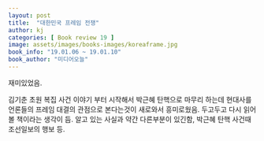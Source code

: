 ```yaml
---
layout: post
title:  "대한민국 프레임 전쟁"
author: kj
categories: [ Book review 19 ]
image: assets/images/books-images/koreaframe.jpg
book_info: "19.01.06 ~ 19.01.10"
book_author: "미디어오늘"
---
```

재미있었음.

김기춘 초원 복집 사건 이야기 부터 시작해서 박근혜 탄핵으로 마무리 하는데 현대사를 언론들의 프레임 대결의 관점으로 본다는것이 새로와서 흥미로웠음.
두고두고 다시 읽어볼 책이라는 생각이 듬.
알고 있는 사실과 약간 다른부분이 있긴함, 박근혜 탄핵 사건때 조선일보의 행보 등.
